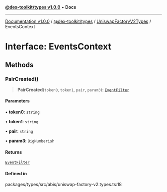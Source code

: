 [**@dex-toolkit/types v1.0.0**](../../../README.md) • **Docs**

***

[Documentation v1.0.0](../../../../../packages.md) / [@dex-toolkit/types](../../../README.md) / [UniswapFactoryV2Types](../README.md) / EventsContext

# Interface: EventsContext

## Methods

### PairCreated()

> **PairCreated**(`token0`, `token1`, `pair`, `param3`): [`EventFilter`](../../../type-aliases/EventFilter.md)

#### Parameters

• **token0**: `string`

• **token1**: `string`

• **pair**: `string`

• **param3**: `BigNumberish`

#### Returns

[`EventFilter`](../../../type-aliases/EventFilter.md)

#### Defined in

packages/types/src/abis/uniswap-factory-v2.types.ts:18

